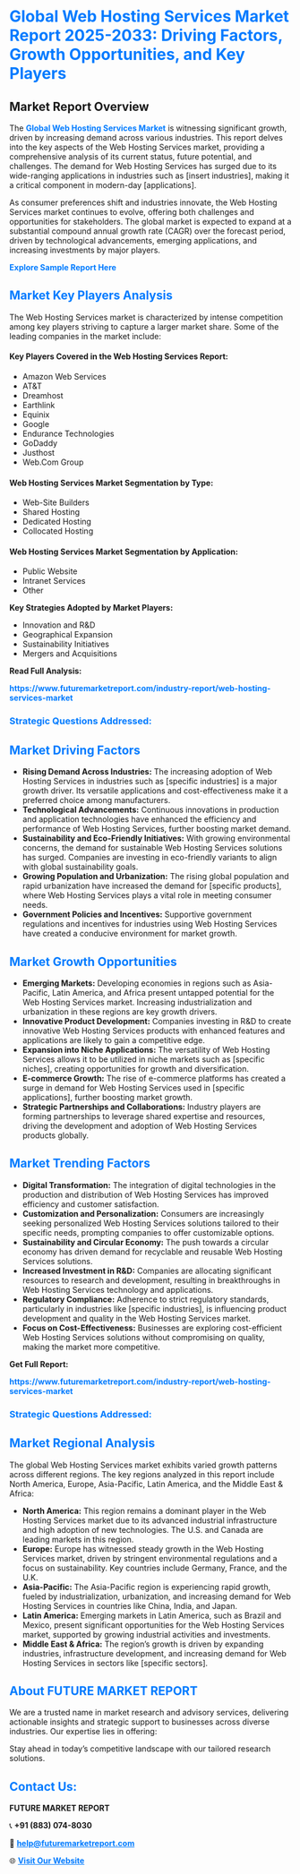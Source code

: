 <h1 style="color: #007BFF;">Global Web Hosting Services Market Report 2025-2033: Driving Factors, Growth Opportunities, and Key Players</h1>

<section id="overview">
<h2>Market Report Overview</h2>
<p>The <a href="https://www.futuremarketreport.com/industry-report/web-hosting-services-market" style="color: #007BFF; text-decoration: none;"><strong>Global Web Hosting Services Market</strong></a> is witnessing significant growth, driven by increasing demand across various industries. This report delves into the key aspects of the Web Hosting Services market, providing a comprehensive analysis of its current status, future potential, and challenges. The demand for Web Hosting Services has surged due to its wide-ranging applications in industries such as [insert industries], making it a critical component in modern-day [applications].</p>
<p>As consumer preferences shift and industries innovate, the Web Hosting Services market continues to evolve, offering both challenges and opportunities for stakeholders. The global market is expected to expand at a substantial compound annual growth rate (CAGR) over the forecast period, driven by technological advancements, emerging applications, and increasing investments by major players.</p>
</section>

<section id="overview">
<p><a href="https://www.futuremarketreport.com/request-sample/reportId=105332" style="color: #007BFF; text-decoration: none;"><strong>Explore Sample Report Here</strong></a></p>
</section>

<section id="key-players">
<h2 style="color: #007BFF;">Market Key Players Analysis</h2>
<p>The Web Hosting Services market is characterized by intense competition among key players striving to capture a larger market share. Some of the leading companies in the market include:</p>
<h4>Key Players Covered in the Web Hosting Services Report:</h4>
<ul><li>Amazon Web Services</li><li>AT&amp;T</li><li>Dreamhost</li><li>Earthlink</li><li>Equinix</li><li>Google</li><li>Endurance Technologies</li><li>GoDaddy</li><li>Justhost</li><li>Web.Com Group</li></ul>
<h4>Web Hosting Services Market Segmentation by Type:</h4>
<ul><li>Web-Site Builders</li><li>Shared Hosting</li><li>Dedicated Hosting</li><li>Collocated Hosting</li></ul>

<h4>Web Hosting Services Market Segmentation by Application:</h4>
<ul><li>Public Website</li><li>Intranet Services</li><li>Other</li></ul>
<p><strong>Key Strategies Adopted by Market Players:</strong></p>
<ul>
<li>Innovation and R&D</li>
<li>Geographical Expansion</li>
<li>Sustainability Initiatives</li>
<li>Mergers and Acquisitions</li>
</ul>
</section>

<section>
<p><strong>Read Full Analysis: </strong></p><a href="https://www.futuremarketreport.com/industry-report/web-hosting-services-market" style="color: #007BFF; text-decoration: none;"><strong>https://www.futuremarketreport.com/industry-report/web-hosting-services-market</strong></a>
<h3 style="color: #007BFF;">Strategic Questions Addressed:</h3>
</section>

<section id="driving-factors">
<h2 style="color: #007BFF;">Market Driving Factors</h2>
<ul>
<li><strong>Rising Demand Across Industries:</strong> The increasing adoption of Web Hosting Services in industries such as [specific industries] is a major growth driver. Its versatile applications and cost-effectiveness make it a preferred choice among manufacturers.</li>
<li><strong>Technological Advancements:</strong> Continuous innovations in production and application technologies have enhanced the efficiency and performance of Web Hosting Services, further boosting market demand.</li>
<li><strong>Sustainability and Eco-Friendly Initiatives:</strong> With growing environmental concerns, the demand for sustainable Web Hosting Services solutions has surged. Companies are investing in eco-friendly variants to align with global sustainability goals.</li>
<li><strong>Growing Population and Urbanization:</strong> The rising global population and rapid urbanization have increased the demand for [specific products], where Web Hosting Services plays a vital role in meeting consumer needs.</li>
<li><strong>Government Policies and Incentives:</strong> Supportive government regulations and incentives for industries using Web Hosting Services have created a conducive environment for market growth.</li>
</ul>
</section>

<section id="growth-opportunities">
<h2 style="color: #007BFF;">Market Growth Opportunities</h2>
<ul>
<li><strong>Emerging Markets:</strong> Developing economies in regions such as Asia-Pacific, Latin America, and Africa present untapped potential for the Web Hosting Services market. Increasing industrialization and urbanization in these regions are key growth drivers.</li>
<li><strong>Innovative Product Development:</strong> Companies investing in R&D to create innovative Web Hosting Services products with enhanced features and applications are likely to gain a competitive edge.</li>
<li><strong>Expansion into Niche Applications:</strong> The versatility of Web Hosting Services allows it to be utilized in niche markets such as [specific niches], creating opportunities for growth and diversification.</li>
<li><strong>E-commerce Growth:</strong> The rise of e-commerce platforms has created a surge in demand for Web Hosting Services used in [specific applications], further boosting market growth.</li>
<li><strong>Strategic Partnerships and Collaborations:</strong> Industry players are forming partnerships to leverage shared expertise and resources, driving the development and adoption of Web Hosting Services products globally.</li>
</ul>
</section>

<section id="trending-factors">
<h2 style="color: #007BFF;">Market Trending Factors</h2>
<ul>
<li><strong>Digital Transformation:</strong> The integration of digital technologies in the production and distribution of Web Hosting Services has improved efficiency and customer satisfaction.</li>
<li><strong>Customization and Personalization:</strong> Consumers are increasingly seeking personalized Web Hosting Services solutions tailored to their specific needs, prompting companies to offer customizable options.</li>
<li><strong>Sustainability and Circular Economy:</strong> The push towards a circular economy has driven demand for recyclable and reusable Web Hosting Services solutions.</li>
<li><strong>Increased Investment in R&D:</strong> Companies are allocating significant resources to research and development, resulting in breakthroughs in Web Hosting Services technology and applications.</li>
<li><strong>Regulatory Compliance:</strong> Adherence to strict regulatory standards, particularly in industries like [specific industries], is influencing product development and quality in the Web Hosting Services market.</li>
<li><strong>Focus on Cost-Effectiveness:</strong> Businesses are exploring cost-efficient Web Hosting Services solutions without compromising on quality, making the market more competitive.</li>
</ul>
</section>

<section>
<p><strong>Get Full Report: </strong></p><a href="https://www.futuremarketreport.com/industry-report/web-hosting-services-market" style="color: #007BFF; text-decoration: none;"><strong>https://www.futuremarketreport.com/industry-report/web-hosting-services-market</strong></a>
<h3 style="color: #007BFF;">Strategic Questions Addressed:</h3>
</section>


<section id="regional-analysis">
<h2 style="color: #007BFF;">Market Regional Analysis</h2>
<p>The global Web Hosting Services market exhibits varied growth patterns across different regions. The key regions analyzed in this report include North America, Europe, Asia-Pacific, Latin America, and the Middle East & Africa:</p>
<ul>
<li><strong>North America:</strong> This region remains a dominant player in the Web Hosting Services market due to its advanced industrial infrastructure and high adoption of new technologies. The U.S. and Canada are leading markets in this region.</li>
<li><strong>Europe:</strong> Europe has witnessed steady growth in the Web Hosting Services market, driven by stringent environmental regulations and a focus on sustainability. Key countries include Germany, France, and the U.K.</li>
<li><strong>Asia-Pacific:</strong> The Asia-Pacific region is experiencing rapid growth, fueled by industrialization, urbanization, and increasing demand for Web Hosting Services in countries like China, India, and Japan.</li>
<li><strong>Latin America:</strong> Emerging markets in Latin America, such as Brazil and Mexico, present significant opportunities for the Web Hosting Services market, supported by growing industrial activities and investments.</li>
<li><strong>Middle East & Africa:</strong> The region’s growth is driven by expanding industries, infrastructure development, and increasing demand for Web Hosting Services in sectors like [specific sectors].</li>
</ul>
</section>

<footer>
<h2 style="color: #007BFF;">About FUTURE MARKET REPORT</h2>
<p>We are a trusted name in market research and advisory services, delivering actionable insights and strategic support to businesses across diverse industries. Our expertise lies in offering:</p>

<p>Stay ahead in today’s competitive landscape with our tailored research solutions.</p>

<h2 style="color: #007BFF;">Contact Us:</h2>
<p><strong>FUTURE MARKET REPORT</strong></p>
<p>📞 <strong>+91 (883) 074-8030</strong></p>
<p>📧 <strong><a href="mailto:help@futuremarketreport.com" style="color: #007BFF;">help@futuremarketreport.com</a></strong></p>
<p>🌐 <strong><a href="https://www.futuremarketreport.com/" style="color: #007BFF;">Visit Our Website</a></strong></p>
</footer>